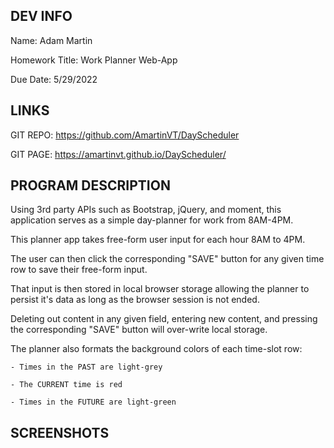 DEV INFO
---
Name: Adam Martin

Homework Title: Work Planner Web-App

Due Date: 5/29/2022

LINKS
---
GIT REPO: https://github.com/AmartinVT/DayScheduler

GIT PAGE: https://amartinvt.github.io/DayScheduler/

PROGRAM DESCRIPTION
---
Using 3rd party APIs such as Bootstrap, jQuery, and moment, this application serves as a simple day-planner for work from 8AM-4PM.

This planner app takes free-form user input for each hour 8AM to 4PM.

The user can then click the corresponding "SAVE" button for any given time row to save their free-form input.

That input is then stored in local browser storage allowing the planner to persist it's data as long as the browser session is not ended.

Deleting out content in any given field, entering new content, and pressing the corresponding "SAVE" button will over-write local storage.

The planner also formats the background colors of each time-slot row:
    
    - Times in the PAST are light-grey
    
    - The CURRENT time is red
    
    - Times in the FUTURE are light-green

SCREENSHOTS
---